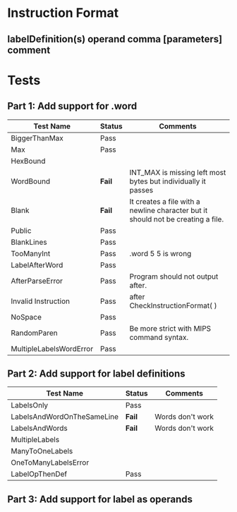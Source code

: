 # Instruction Format

## labelDefinition(s) operand comma [parameters] comment

# Tests
## Part 1: Add support for .word
| Test Name             | Status        | Comments                 |
| ----------                | ------           | ----------                           |
| BiggerThanMax     | Pass
|Max | Pass| |
| HexBound | | |
| WordBound | **Fail** | INT_MAX  is missing left most bytes but individually it passes  |
|Blank | **Fail** | It creates a file with a newline character but it should not be creating a file. |
| Public | Pass |  | |
| BlankLines | Pass | |
|TooManyInt | Pass | .word 5 5 is wrong |
| LabelAfterWord | Pass | |
|AfterParseError | Pass | Program should not output after. |
|Invalid Instruction |Pass | after CheckInstructionFormat( ) |
| NoSpace | Pass | |
| RandomParen | Pass |Be more strict with MIPS command syntax. |
|MultipleLabelsWordError |Pass | |

## Part 2: Add support for label definitions
| Test Name             | Status        | Comments                 |
| ----------                | ------           | ----------                           |
| LabelsOnly | Pass | |
| LabelsAndWordOnTheSameLine | **Fail** | Words don't work |
| LabelsAndWords | **Fail** | Words don't work |
|MultipleLabels | | |
|ManyToOneLabels | | |
| OneToManyLabelsError | | |
|LabelOpThenDef | Pass| |
## Part 3: Add support for label as operands
